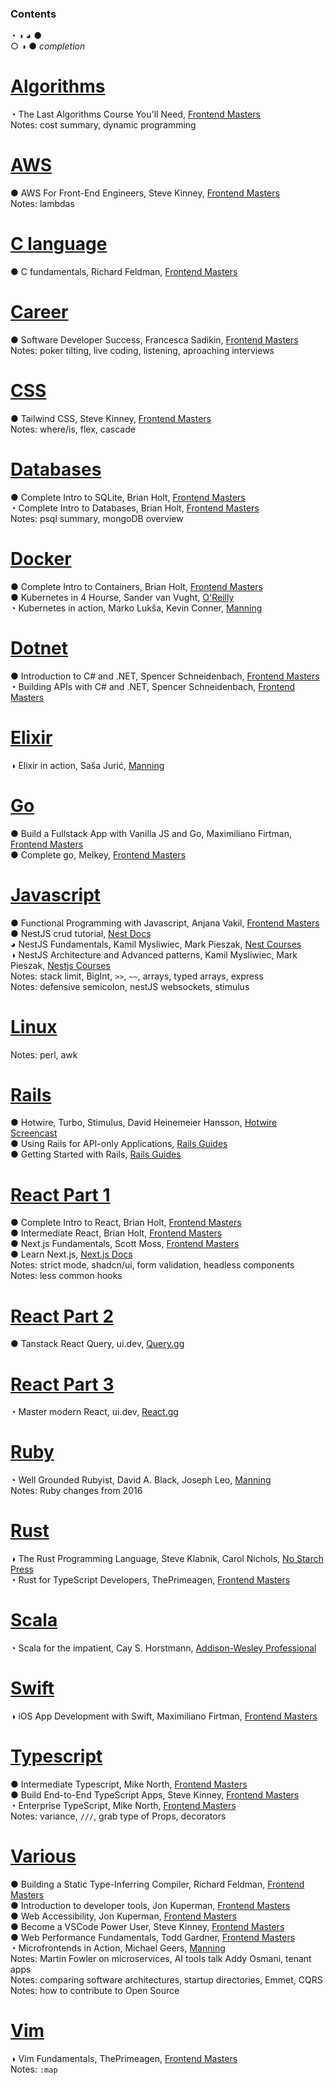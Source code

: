 ### Contents
◔ ◑ ◕ ●  
○ ◑ ●
*completion*

[Algorithms](./algorithms.md)
===============================
◔ The Last Algorithms Course You'll Need, [Frontend Masters](https://frontendmasters.com/courses/algorithms/)  
Notes: cost summary, dynamic programming

[AWS](./aws.md)
=================
● AWS For Front-End Engineers, Steve Kinney, [Frontend Masters](https://frontendmasters.com/courses/aws-v2/)  
Notes: lambdas

[C language](./c.md)
=================
● C fundamentals, Richard Feldman, [Frontend Masters](https://frontendmasters.com/workshops/c-fundamentals/#player)

[Career](./career.md)
=======================
● Software Developer Success, Francesca Sadikin, [Frontend Masters](https://frontendmasters.com/courses/dev-soft-skills/)  
Notes: poker tilting, live coding, listening, aproaching interviews

[CSS](./css.md)
=================
● Tailwind CSS, Steve Kinney, [Frontend Masters](https://frontendmasters.com/courses/tailwind-css/)  
Notes: where/is, flex, cascade

[Databases](./databases.md)
=============================
● Complete Intro to SQLite, Brian Holt, [Frontend Masters](https://frontendmasters.com/courses/sqlite/)  
◔ Complete Intro to Databases, Brian Holt, [Frontend Masters](https://frontendmasters.com/courses/databases/)  
Notes: psql summary, mongoDB overview

[Docker](./docker.md)
=======================
● Complete Intro to Containers, Brian Holt, [Frontend Masters](https://frontendmasters.com/courses/complete-intro-containers-v2/)  
● Kubernetes in 4 Hourse, Sander van Vught, [O'Reilly](https://learning.oreilly.com/live-events/kubernetes-in-4-hours/0636920056367/)  
◔ Kubernetes in action, Marko Lukša, Kevin Conner, [Manning](https://www.manning.com/books/kubernetes-in-action-second-edition)

[Dotnet](./dotnet.md)
=======================
● Introduction to C# and .NET, Spencer Schneidenbach, [Frontend Masters](https://frontendmasters.com/courses/csharp-dotnet/)  
◔ Building APIs with C# and .NET, Spencer Schneidenbach, [Frontend Masters](https://frontendmasters.com/courses/dotnet-apis/)

[Elixir](./elixir.md)
=======================
◑ Elixir in action, Saša Jurić, [Manning](https://livebook.manning.com/book/elixir-in-action-third-edition)

[Go](./go.md)
=============
● Build a Fullstack App with Vanilla JS and Go, Maximiliano Firtman, [Frontend Masters](https://frontendmasters.com/workshops/vanilla-js-go/)  
● Complete go, Melkey, [Frontend Masters](https://frontendmasters.com/workshops/complete-go/)

[Javascript](./javascript.md)
===============================
● Functional Programming with Javascript, Anjana Vakil, [Frontend Masters](https://frontendmasters.com/courses/functional-first-steps-v2/)  
● NestJS crud tutorial, [Nest Docs](https://docs.nestjs.com/first-steps)  
◕ NestJS Fundamentals, Kamil Mysliwiec, Mark Pieszak, [Nest Courses](https://courses.nestjs.com/)  
◑ NestJS Architecture and Advanced patterns, Kamil Mysliwiec, Mark Pieszak, [Nestjs Courses](https://courses.nestjs.com/#architecture)  
Notes: stack limit, BigInt, `>>`, `~~`, arrays, typed arrays, express  
Notes: defensive semicolon, nestJS websockets, stimulus

[Linux](./linux.md)
=====================
Notes: perl, awk

[Rails](./rails.md)
=====================
● Hotwire, Turbo, Stimulus, David Heinemeier Hansson, [Hotwire Screencast](https://d1d6azhz7lc2s3.cloudfront.net/hotwire-screencast.mp4)  
● Using Rails for API-only Applications, [Rails Guides](https://guides.rubyonrails.org/api_app.html)  
● Getting Started with Rails, [Rails Guides](https://guides.rubyonrails.org/getting_started.html)

[React Part 1](./react1.md)
=====================
● Complete Intro to React, Brian Holt, [Frontend Masters](https://frontendmasters.com/courses/complete-react-v9/)  
● Intermediate React, Brian Holt, [Frontend Masters](https://frontendmasters.com/workshops/intermediate-react-v6/)  
● Next.js Fundamentals, Scott Moss, [Frontend Masters](https://frontendmasters.com/courses/next-js-v4/)  
● Learn Next.js, [Next.js Docs](https://nextjs.org/docs/app/getting-started)  
Notes: strict mode, shadcn/ui, form validation, headless components  
Notes: less common hooks

[React Part 2](./react2.md)
=====================
● Tanstack React Query, ui.dev, [Query.gg](https://query.gg/)

[React Part 3](./react3.md)
=====================
◔ Master modern React, ui.dev, [React.gg](https://react.gg/)

[Ruby](./ruby.md)
===================
◔ Well Grounded Rubyist, David A. Black, Joseph Leo, [Manning](https://www.manning.com/books/the-well-grounded-rubyist-third-edition)  
Notes: Ruby changes from 2016

[Rust](./rust.md)
===================
◑ The Rust Programming Language, Steve Klabnik, Carol Nichols, [No Starch Press](https://learning.oreilly.com/library/view/the-rust-programming/9781098156817/)  
◔ Rust for TypeScript Developers, ThePrimeagen, [Frontend Masters](https://frontendmasters.com/courses/rust-ts-devs/)

[Scala](./scala.md/)
======================
◔ Scala for the impatient, Cay S. Horstmann, [Addison-Wesley Professional](https://learning.oreilly.com/library/view/scala-for-the/9780138033613/)

[Swift](./swift.md/)
======================
◑ iOS App Development with Swift, Maximiliano Firtman, [Frontend Masters](https://frontendmasters.com/courses/swift-ios/)

[Typescript](./typescript.md)
===============================
● Intermediate Typescript, Mike North, [Frontend Masters](https://frontendmasters.com/courses/intermediate-typescript-v2/)  
● Build End-to-End TypeScript Apps, Steve Kinney, [Frontend Masters](https://frontendmasters.com/workshops/fullstack-typescript-v2/)  
◔ Enterprise TypeScript, Mike North, [Frontend Masters](https://frontendmasters.com/courses/enterprise-typescript/)  
Notes: variance, `///`, grab type of Props, decorators

[Various](./various.md)
=========================
● Building a Static Type-Inferring Compiler, Richard Feldman, [Frontend Masters](https://frontendmasters.com/workshops/static-type-compiler/#player)  
● Introduction to developer tools, Jon Kuperman, [Frontend Masters](https://frontendmasters.com/workshops/dev-tools-v4/)  
● Web Accessibility, Jon Kuperman, [Frontend Masters](https://frontendmasters.com/courses/accessibility-v3/)  
● Become a VSCode Power User, Steve Kinney, [Frontend Masters](https://frontendmasters.com/workshops/visual-studio-code-v2/)  
● Web Performance Fundamentals, Todd Gardner, [Frontend Masters](https://frontendmasters.com/courses/web-perf-v2/)  
◔ Microfrontends in Action, Michael Geers, [Manning](https://learning.oreilly.com/library/view/micro-frontends-in/9781617296871/)  
Notes: Martin Fowler on microservices, AI tools talk Addy Osmani, tenant apps  
Notes: comparing software architectures, startup directories, Emmet, CQRS  
Notes: how to contribute to Open Source

[Vim](./vim.md)
=================
◑ Vim Fundamentals, ThePrimeagen, [Frontend Masters](https://frontendmasters.com/courses/vim-fundamentals/)  
Notes: `:map`

